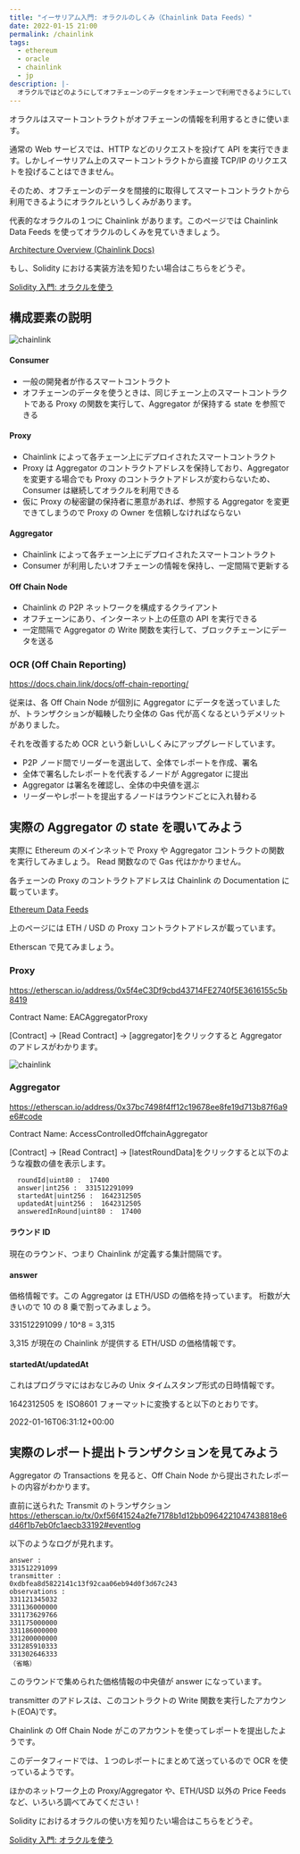 ```yaml
---
title: "イーサリアム入門: オラクルのしくみ（Chainlink Data Feeds）"
date: 2022-01-15 21:00
permalink: /chainlink
tags:
  - ethereum
  - oracle
  - chainlink
  - jp
description: |-
  オラクルではどのようにしてオフチェーンのデータをオンチェーンで利用できるようにしているのか？
---
```


オラクルはスマートコントラクトがオフチェーンの情報を利用するときに使います。

通常の Web サービスでは、HTTP などのリクエストを投げて API を実行できます。しかしイーサリアム上のスマートコントラクトから直接 TCP/IP のリクエストを投げることはできません。

そのため、オフチェーンのデータを間接的に取得してスマートコントラクトから利用できるようにオラクルというしくみがあります。

代表的なオラクルの１つに Chainlink があります。このページでは Chainlink Data Feeds を使ってオラクルのしくみを見ていきましょう。

[Architecture Overview (Chainlink Docs)](https://docs.chain.link/docs/architecture-overview/)

もし、Solidity における実装方法を知りたい場合はこちらをどうぞ。

[Solidity 入門: オラクルを使う](/price-oracle)

## 構成要素の説明

![chainlink](/media/chainlink/2.png)

#### Consumer

- 一般の開発者が作るスマートコントラクト
- オフチェーンのデータを使うときは、同じチェーン上のスマートコントラクトである Proxy の関数を実行して、Aggregator が保持する state を参照できる

#### Proxy

- Chainlink によって各チェーン上にデプロイされたスマートコントラクト
- Proxy は Aggregator のコントラクトアドレスを保持しており、Aggregator を変更する場合でも Proxy のコントラクトアドレスが変わらないため、Consumer は継続してオラクルを利用できる
- 仮に Proxy の秘密鍵の保持者に悪意があれば、参照する Aggregator を変更できてしまうので Proxy の Owner を信頼しなければならない

#### Aggregator

- Chainlink によって各チェーン上にデプロイされたスマートコントラクト
- Consumer が利用したいオフチェーンの情報を保持し、一定間隔で更新する

#### Off Chain Node

- Chainlink の P2P ネットワークを構成するクライアント
- オフチェーンにあり、インターネット上の任意の API を実行できる
- 一定間隔で Aggregator の Write 関数を実行して、ブロックチェーンにデータを送る

### OCR (Off Chain Reporting)

https://docs.chain.link/docs/off-chain-reporting/

従来は、各 Off Chain Node が個別に Aggregator にデータを送っていましたが、トランザクションが輻輳したり全体の Gas 代が高くなるというデメリットがありました。

それを改善するため OCR という新しいしくみにアップグレードしています。

- P2P ノード間でリーダーを選出して、全体でレポートを作成、署名
- 全体で署名したレポートを代表するノードが Aggregator に提出
- Aggregator は署名を確認し、全体の中央値を選ぶ
- リーダーやレポートを提出するノードはラウンドごとに入れ替わる

## 実際の Aggregator の state を覗いてみよう

実際に Ethereum のメインネットで Proxy や Aggregator コントラクトの関数を実行してみましょう。
Read 関数なので Gas 代はかかりません。

各チェーンの Proxy のコントラクトアドレスは Chainlink の Documentation に載っています。

[Ethereum Data Feeds](https://docs.chain.link/docs/ethereum-addresses/)

上のページには ETH / USD の Proxy コントラクトアドレスが載っています。

Etherscan で見てみましょう。

### Proxy

https://etherscan.io/address/0x5f4eC3Df9cbd43714FE2740f5E3616155c5b8419

Contract Name: EACAggregatorProxy

[Contract] -> [Read Contract] -> [aggregator]をクリックすると Aggregator のアドレスがわかります。

![chainlink](/media/chainlink/3.png)

### Aggregator

https://etherscan.io/address/0x37bc7498f4ff12c19678ee8fe19d713b87f6a9e6#code

Contract Name: AccessControlledOffchainAggregator

[Contract] -> [Read Contract] -> [latestRoundData]をクリックすると以下のような複数の値を表示します。

```
  roundId|uint80 :  17400
  answer|int256 :  331512291099
  startedAt|uint256 :  1642312505
  updatedAt|uint256 :  1642312505
  answeredInRound|uint80 :  17400
```

#### ラウンド ID

現在のラウンド、つまり Chainlink が定義する集計間隔です。

#### answer

価格情報です。この Aggregator は ETH/USD の価格を持っています。
桁数が大きいので 10 の 8 乗で割ってみましょう。

331512291099 / 10^8 = 3,315

3,315 が現在の Chainlink が提供する ETH/USD の価格情報です。

#### startedAt/updatedAt

これはプログラマにはおなじみの Unix タイムスタンプ形式の日時情報です。

1642312505 を ISO8601 フォーマットに変換すると以下のとおりです。

2022-01-16T06:31:12+00:00

## 実際のレポート提出トランザクションを見てみよう

Aggregator の Transactions を見ると、Off Chain Node から提出されたレポートの内容がわかります。

直前に送られた Transmit のトランザクション
https://etherscan.io/tx/0xf56f41524a2fe7178b1d12bb0964221047438818e6d46f1b7eb0fc1aecb33192#eventlog

以下のようなログが見れます。

```
answer :
331512291099
transmitter :
0xdbfea8d5822141c13f92caa06eb94d0f3d67c243
observations :
331121345032
331136000000
331173629766
331175000000
331186000000
331200000000
331285910333
331302646333
（省略）
```

このラウンドで集められた価格情報の中央値が answer になっています。

transmitter のアドレスは、このコントラクトの Write 関数を実行したアカウント(EOA)です。

Chainlink の Off Chain Node がこのアカウントを使ってレポートを提出したようです。

このデータフィードでは、１つのレポートにまとめて送っているので OCR を使っているようです。

ほかのネットワーク上の Proxy/Aggregator や、ETH/USD 以外の Price Feeds など、いろいろ調べてみてください！

Solidity におけるオラクルの使い方を知りたい場合はこちらをどうぞ。

[Solidity 入門: オラクルを使う](/price-oracle)
